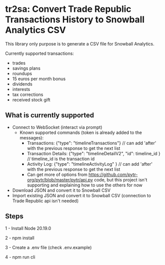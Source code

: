 # tr2sa: Convert Trade Republic Transactions History to Snowball Analytics CSV

This library only purpose is to generate a CSV file for Snowball Analytics.

Currently supported transactions:

- trades
- savings plans
- roundups
- 15 euros per month bonus
- dividends
- interests
- tax corrections
- received stock gift

## What is currently supported

- Connect to WebSocket (interact via prompt)
  - Known supported commands (token is already added to the messages):
    - Transactions: {"type": "timelineTransactions"} // can add 'after' with the previous response to get the next list
    - Transaction Details: {"type": "timelineDetailV2", "id": timeline_id } // timeline_id is the transaction id
    - Activity Log: {"type": "timelineActivityLog" } // can add 'after' with the previous response to get the next list
    - Can get more of options from https://github.com/pytr-org/pytr/blob/master/pytr/api.py code, but this project isn't supporting and explaining how to use the others for now
- Download JSON and convert it to Snowball CSV
- Import existing JSON and convert it to Snowball CSV (connection to Trade Republic api isn't needed)

## Steps

1 - Install Node 20.19.0

2 - npm install

3 - Create a .env file (check .env.example)

4 - npm run cli
